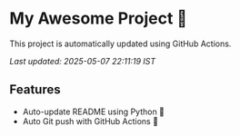 # My Awesome Project 🚀

This project is automatically updated using GitHub Actions.

_Last updated: 2025-05-07 22:11:19 IST_

## Features
- Auto-update README using Python 🐍
- Auto Git push with GitHub Actions 🤖

